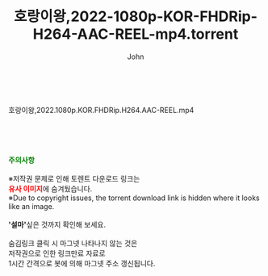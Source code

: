 ﻿---
layout: post
title:  "호랑이왕,2022-1080p-KOR-FHDRip-H264-AAC-REEL-mp4.torrent"
author: John
categories: [ 영화 ]
tags: [  ]
image:  
description: "호랑이왕,2022-1080p-KOR-FHDRip-H264-AAC-REEL-mp4 torrent 정보 공유"
toc: true
toc_sticky: true
---

<br>
<div class="view-img">
<a class="view_image" href="http://torrentmobile60.com/bbs/view_image.php?fn=%2Fdata%2Ffile%2Fmovie%2F1742003963_LCXV0kPj_fc87f84e299df8d80f9238cd5b4e9f8ecb723948.jpg" target="_blank"><img alt="" class="img-tag" content="http://torrentmobile60.com/data/file/movie/1742003963_LCXV0kPj_fc87f84e299df8d80f9238cd5b4e9f8ecb723948.jpg" itemprop="image" src="http://torrentmobile60.com/data/file/movie/1742003963_LCXV0kPj_fc87f84e299df8d80f9238cd5b4e9f8ecb723948.jpg"/></a></div><div class="view-content" itemprop="description">
<p>호랑이왕,2022.1080p.KOR.FHDRip.H264.AAC-REEL.mp4<br/></p> </div>
    
<br><br><br>
<p data-ke-size="size16"><b><span style="color: green;">주의사항</span></b><br /><br />※저작권 문제로 인해 토렌트 다운로드 링크는<br /><b><span style="color: red;">유사 이미지</span></b>에 숨겨뒀습니다.<br />※Due to copyright issues, the torrent download link is hidden where it looks like an image.<br /><br /><b>'설마'</b>싶은 것까지 확인해 보세요.<br /><br />숨김링크 클릭 시 마그넷 나타나지 않는 것은<br />저작권으로 인한 링크만료 자료로<br />1시간 간격으로 봇에 의해 마그넷 주소 갱신됩니다.</p>
